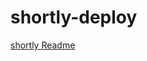 # shortly-deploy

[shortly Readme](https://github.com/codestates/2016-04-immersive-wiki/blob/master/shortly-readme.md)

